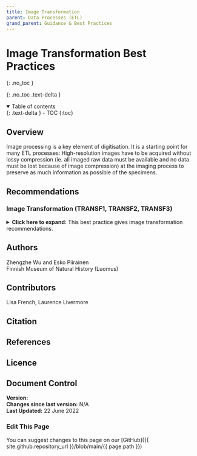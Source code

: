 ```yaml
---
title: Image Transformation
parent: Data Processes (ETL)
grand_parent: Guidance & Best Practices
---
```


# Image Transformation Best Practices
{: .no_toc }

  {: .no_toc .text-delta }
<details open markdown="block">
  <summary>
    Table of contents
  </summary>
  {: .text-delta }
- TOC
{:toc}
</details>

## Overview

Image processing is a key element of digitisation. It is a starting point for many ETL processes: High-resolution images have to be acquired without lossy
compression (ie. all imaged raw data must be available and no data must be lost because of image compression) at the imaging process to preserve as
much information as possible of the specimens. 

## Recommendations

### Image Transformation (TRANSF1, TRANSF2, TRANSF3) ###
<details>
	<summary> <strong>Click here to expand:</strong> This best practice gives image transformation recommendations.</summary>
	<p><strong>Level:</strong> Basic </p>
	<p><strong>Use Case:</strong> As a researcher, I want to see specimen images so that I can determine if it can be included to my research.</p>
	<p><strong>Recommendation:</strong></p>
	<p>TRANSF1: The high-resolution image without lossy compression needs to be
	acquired in the imaging process to provide a good base for transformation
	and processing in the later usage.</p>
	<p>TRANSF2: Different versions of images, like compressed JPEGs of different
	spatial resolution and small scale 3D models from CT scanning data, need to
	be extracted for different purposes such as OCR, online viewing and sharing.</p>
	<p>TRANSF3: For long-term data preservation, usually TIFF images are used and
	proprietary image formats like Nikon’s NEF and Canon’s CR2 raw images may
	not be supported.</p>
	<p><strong>Discussion</strong></p>
	<p>For conventional 2D imaging, high-resolution TIFF or RAW images have large
	file sizes up to hundreds of MB. TIFF images with lossless compression can
	reduce half of the uncompressed TIFF file size. Converting 12/14/16-bit images to 8-bit will reduce the file size but will also lose colour and tone
	information. The same image in the JPEG format is usually less than 10 MB
	file size. However, the lossy compression used in JPEG results in the loss of
	information in the image. And reducing the spatial resolution of the image
	will further reduce the file size, such as thumbnail images with only tens of KB
	file size.</p>
	
	<p>Imaging process is one of the key parts in the digitisation process. It not only
	provides images for viewing but also is a starting point for many ETL
	processes. High-resolution images have to be acquired without lossy
	compression (ie. all imaged raw data must be available and no data must be
	lost because of image compression) at the imaging process to preserve as
	much information as possible of the specimens. This will provide a good base
	for various later use cases. Usually TIFF images or RAW images like Nikon’s
	NEF and Canon’s CR2 formats are used.</p>
	
	<p>3D imaging acquires large amounts of raw data from the imaging devices. For
	microCT scanners, data is up to hundreds of GB. Data transformation and
	processing have to be done to generate a 3D model with tens of GB file size.
	To further reduce the file size, a small scale version can be extracted from the
	3D model.</p>
	
	<p>Therefore, depending on the use cases, the original acquired images will be
	transformed into different versions with different image formats, spatial and
	colour resolutions. Original images will be needed in tasks that require	
	accurate information of the objects in the image, such as quality check, OCR,	
	and segmentation in the digitisation process. JPEG images with the full spatial
	resolution can be used for online sharing. For online viewing, images have to
	be transformed into JPEG images with different spatial resolutions, like the
	small thumbnail images. Similarly, small scale 3D models are needed for
	online viewing.</p>
	
	<p>For long-term data preservation, original data has to be kept. Usually TIFF
	images are used and proprietary image formats like Nikon’s NEF and Canon’s
	CR2 raw images may not be supported.</p>
	<p><strong>Implementation Example:</strong></p>
	<p>Finnish Museum of Natural History (Luomus)</p>
	<p>High-resolution TIFF images without compression are acquired from mass
	digitisation systems. At the imaging stations, JPEG images with the same
	spatial resolution are converted from TIFF images and the TIFF images are
	lossless compressed. Different spatial sizes of JPEG images are generated for
	online viewing and sharing. All images are achieved for backup and will be
	stored in the planned long-term preservation.</p>

</details>

## Authors
Zhengzhe Wu and Esko Piirainen\
Finnish Museum of Natural History (Luomus)

## Contributors
Lisa French, Laurence Livermore

## Citation

## References

## Licence

## Document Control
**Version:** \
**Changes since last version:** N/A\
**Last Updated:** 22 June 2022

### Edit This Page
You can suggest changes to this page on our [GitHub]({{ site.github.repository_url }}/blob/main/{{ page.path }})
